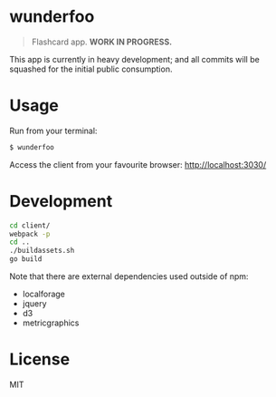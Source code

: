 wunderfoo
============

> Flashcard app. **WORK IN PROGRESS.**

This app is currently in heavy development; and all commits will be squashed for the initial public consumption.

Usage
=====

Run from your terminal:

```sh
$ wunderfoo
```

Access the client from your favourite browser: [http://localhost:3030/](http://localhost:3030/)

Development
===========

```sh
cd client/
webpack -p
cd ..
./buildassets.sh
go build
```

Note that there are external dependencies used outside of npm:
- localforage
- jquery
- d3
- metricgraphics

License
=======

MIT
